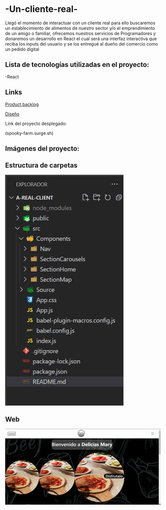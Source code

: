 # -Un-cliente-real-
Llegó el momento de interactuar con un cliente real para ello buscaremos un  establecimiento de alimentos de nuestro sector y/o el emprendimiento de un amigo o familiar, ofrecemos nuestros servicios de Programadores y donaremos un desarrollo  en React el cual será una interfaz interactiva que reciba los inputs del usuario y se los entregué al dueño del comercio como un pedido digital

## Lista de tecnologías utilizadas en el proyecto:
-React 
## Links

[Product backlog](https://ajweb2003.atlassian.net/jira/software/projects/UCR/boards/1/backlog)


[Diseño](https://www.figma.com/file/H1LLdBpy7V7ggKO0vCQK5X/Toquen-el-DOM?node-id=0%3A1)


Link del proyecto desplegado:

(spooky-farm.surge.sh)


## Imágenes del proyecto:
##
## Estructura de carpetas
![Image textt](https://github.com/Jhuset2003/-Un-cliente-real-/blob/main/a-real-client/src/Source/Img/IMG%20ReadMe/Captura%20de%20pantalla%20(8).png)
## Web
![Image textt](https://github.com/Jhuset2003/-Un-cliente-real-/blob/main/a-real-client/src/Source/Img/IMG%20ReadMe/Captura%20de%20pantalla%20(9).png)

